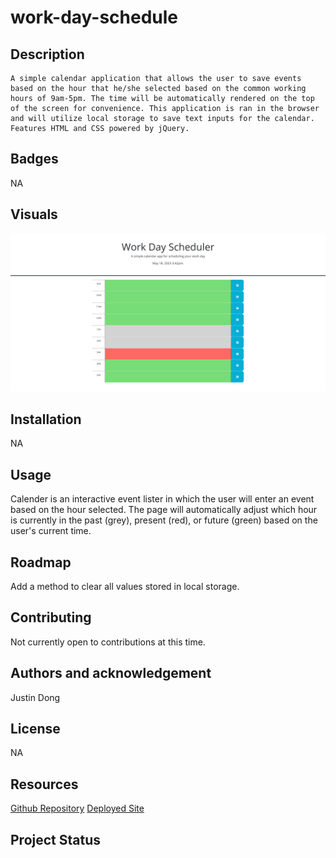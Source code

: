 # work-day-schedule

## Description 

    A simple calendar application that allows the user to save events based on the hour that he/she selected based on the common working hours of 9am-5pm. The time will be automatically rendered on the top of the screen for convenience. This application is ran in the browser and will utilize local storage to save text inputs for the calendar. Features HTML and CSS powered by jQuery. 

## Badges

NA

## Visuals
![Alt text](assets/images/work-day-scheduler-webpage.png)
## Installation

NA 
## Usage

Calender is an interactive event lister in which the user will enter an event based on the hour selected. The page will automatically adjust which hour is currently in the past (grey), present (red), or future (green) based on the user's current time. 

## Roadmap

Add a method to clear all values stored in local storage. 

## Contributing

Not currently open to contributions at this time.

## Authors and acknowledgement

Justin Dong
## License

NA

## Resources

[Github Repository](https://github.com/dong135790/quiz-code-test)
[Deployed Site](https://dong135790.github.io/quiz-code-test/)

## Project Status

~~~~